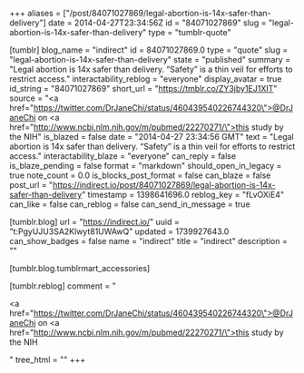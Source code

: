 +++
aliases = ["/post/84071027869/legal-abortion-is-14x-safer-than-delivery"]
date = 2014-04-27T23:34:56Z
id = "84071027869"
slug = "legal-abortion-is-14x-safer-than-delivery"
type = "tumblr-quote"

[tumblr]
blog_name = "indirect"
id = 84071027869.0
type = "quote"
slug = "legal-abortion-is-14x-safer-than-delivery"
state = "published"
summary = "Legal abortion is 14x safer than delivery. “Safety” is a thin veil for efforts to restrict access."
interactability_reblog = "everyone"
display_avatar = true
id_string = "84071027869"
short_url = "https://tmblr.co/ZY3jby1EJ1XIT"
source = "<a href=\"https://twitter.com/DrJaneChi/status/460439540226744320\">@DrJaneChi</a> on <a href=\"http://www.ncbi.nlm.nih.gov/m/pubmed/22270271/\">this study by the NIH</a>"
is_blazed = false
date = "2014-04-27 23:34:56 GMT"
text = "Legal abortion is 14x safer than delivery. &ldquo;Safety&rdquo; is a thin veil for efforts to restrict access."
interactability_blaze = "everyone"
can_reply = false
is_blaze_pending = false
format = "markdown"
should_open_in_legacy = true
note_count = 0.0
is_blocks_post_format = false
can_blaze = false
post_url = "https://indirect.io/post/84071027869/legal-abortion-is-14x-safer-than-delivery"
timestamp = 1398641696.0
reblog_key = "fLvOXiE4"
can_like = false
can_reblog = false
can_send_in_message = true

[tumblr.blog]
url = "https://indirect.io/"
uuid = "t:PgyUJU3SA2Klwyt81UWAwQ"
updated = 1739927643.0
can_show_badges = false
name = "indirect"
title = "indirect"
description = ""

[tumblr.blog.tumblrmart_accessories]

[tumblr.reblog]
comment = "<p><a href=\"https://twitter.com/DrJaneChi/status/460439540226744320\">@DrJaneChi</a> on <a href=\"http://www.ncbi.nlm.nih.gov/m/pubmed/22270271/\">this study by the NIH</a></p>"
tree_html = ""
+++
